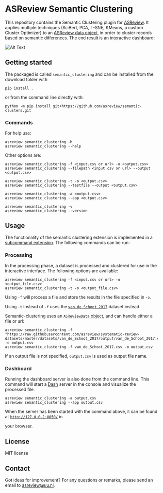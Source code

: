 # ASReview Semantic Clustering
This repository contains the Semantic Clustering plugin for
[ASReview](https://github.com/asreview/asreview). It applies multiple techniques
(SciBert, PCA, T-SNE, KMeans, a custom Cluster Optimizer) to an [ASReview data
object](https://asreview.readthedocs.io/en/latest/API/generated/asreview.data.ASReviewData.html#asreview.data.ASReviewData),
in order to cluster records based on semantic differences. The end result is an
interactive dashboard:

![Alt Text](/docs/cord19_semantic_clusters.gif)


## Getting started

The packaged is called `semantic_clustering` and can be installed from the download folder with:

```shell
pip install .
```
or from the command line directly with:

```shell
python -m pip install git+https://github.com/asreview/semantic-clusters.git
```

### Commands

For help use:

```shell
asreview semantic_clustering -h
asreview semantic_clustering --help
```

Other options are:

```shell
asreview semantic_clustering -f <input.csv or url> -o <output.csv>
asreview semantic_clustering --filepath <input.csv or url> --output <output.csv>
```

```shell
asreview semantic_clustering -t -o <output.csv>
asreview semantic_clustering --testfile --output <output.csv>
```

```shell
asreview semantic_clustering -a <output.csv>
asreview semantic_clustering --app <output.csv>
```

```shell
asreview semantic_clustering -v
asreview semantic_clustering --version
```


## Usage
The functionality of the semantic clustering extension is implemented in a [subcommand extension](https://asreview.readthedocs.io/en/latest/API/extension_dev.html#subcommand-extensions). The
following commands can be run:

### Processing
In the processing phase, a dataset is processed and clustered for use in the interactive interface. The following options are available:

```shell
asreview semantic_clustering -f <input.csv or url> -o <output_file.csv>
asreview semantic_clustering -t -o <output_file.csv>
```

Using `-f` will process a file and store the results in the file specified in `-o`. 

Using `-t` instead of `-f` uses the [`van_de_Schoot_2017`](https://asreview.readthedocs.io/en/latest/intro/datasets.html?highlight=ptsd#featured-datasets) dataset instead. 

Semantic-clustering uses an [`ASReviewData` object](https://asreview.readthedocs.io/en/latest/API/generated/asreview.data.ASReviewData.html#asreview.data.ASReviewData), and can handle either a file or url:

```shell
asreview semantic_clustering -f "https://raw.githubusercontent.com/asreview/systematic-review-datasets/master/datasets/van_de_Schoot_2017/output/van_de_Schoot_2017.csv" -o output.csv
asreview semantic_clustering -f van_de_Schoot_2017.csv -o output.csv
```

If an output file is not specified, `output.csv` is used as output file name.

### Dashboard
Running the dashboard server is also done from the command line. This command will start a [Dash](https://plotly.com/dash/) server in the console and visualize the processed file.

```shell
asreview semantic_clustering -a output.csv
asreview semantic_clustering --app output.csv
```

When the server has been started with the command above, it can be found at [`http://127.0.0.1:8050/`](http://127.0.0.1:8050/) in

your browser.

## License

MIT license

## Contact
Got ideas for improvement? For any questions or remarks, please send an email to
[asreview@uu.nl](mailto:asreview@uu.nl).

